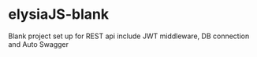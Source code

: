 # elysiaJS-blank
Blank project set up for REST api include JWT middleware, DB connection and Auto Swagger 
